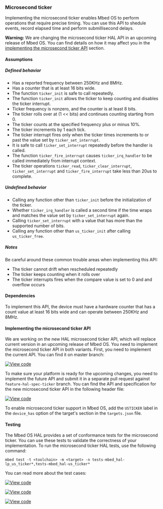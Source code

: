 ### Microsecond ticker

Implementing the microsecond ticker enables Mbed OS to perform operations that require precise timing. You can use this API to shedule events, record elapsed time and perform submillisecond delays.

<span class="warnings">**Warning:** We are changing the microsecond ticker HAL API in an upcoming release of Mbed OS. You can find details on how it may affect you in the [implementing the microsecond ticker API](#implementing-the-microsecond-ticker-api) section.

#### Assumptions

##### Defined behavior

- Has a reported frequency between 250KHz and 8MHz.
- Has a counter that is at least 16 bits wide.
- The function `ticker_init` is safe to call repeatedly.
- The function `ticker_init` allows the ticker to keep counting and disables the ticker interrupt.
- Ticker frequency is nonzero, and the counter is at least 8 bits.
- The ticker rolls over at (1 << bits) and continues counting starting from 0.
- The ticker counts at the specified frequency plus or minus 10%.
- The ticker increments by 1 each tick.
- The ticker interrupt fires only when the ticker times increments to or past the value set by `ticker_set_interrupt`.
- It is safe to call `ticker_set_interrupt` repeatedly before the handler is called.
- The function `ticker_fire_interrupt` causes `ticker_irq_handler` to be called immediately from interrupt context.
- The ticker operations `ticker_read`, `ticker_clear_interrupt`, `ticker_set_interrupt` and `ticker_fire_interrupt` take less than 20us to complete.

##### Undefined behavior

- Calling any function other than `ticker_init` before the initialization of the ticker.
- Whether `ticker_irq_handler` is called a second time if the time wraps and matches the value set by `ticker_set_interrupt` again.
- Calling `ticker_set_interrupt` with a value that has more than the supported number of bits.
- Calling any function other than `us_ticker_init` after calling `us_ticker_free`.

##### Notes

Be careful around these common trouble areas when implementing this API:

- The ticker cannot drift when rescheduled repeatedly
- The ticker keeps counting when it rolls over
- The ticker interrupts fires when the compare value is set to 0 and and overflow occurs

#### Dependencies

To implement this API, the device must have a hardware counter that has a count value at least 16 bits wide and can operate between 250KHz and 8MHz.

#### Implementing the microsecond ticker API

We are working on the new HAL microsecond ticker API, which will replace current version in an upcoming release of Mbed OS. You need to implement the microsecond ticker API in both variants. First, you need to implement the current API. You can find it on master branch:

[![View code](https://www.mbed.com/embed/?type=library)](https://os.mbed.com/docs/v5.7/mbed-os-api-doxy/us__ticker__api_8h_source.html)

To make sure your platform is ready for the upcoming changes, you need to implement the future API and submit it in a separate pull request against `feature-hal-spec-ticker` branch. You can find the API and specification for the new microsecond ticker API in the following header file:

[![View code](https://www.mbed.com/embed/?type=library)](https://os.mbed.com/docs/v5.7/feature-hal-spec-ticker-doxy/group__hal__us__ticker.html)

To enable microsecond ticker support in Mbed OS, add the `USTICKER` label in the `device_has` option of the target's section in the `targets.json` file.

#### Testing

The Mbed OS HAL provides a set of conformance tests for the microsecond ticker. You can use these tests to validate the correctness of your implementation. To run the microsecond ticker HAL tests, use the following command:

```
mbed test -t <toolchain> -m <target> -n tests-mbed_hal-lp_us_ticker*,tests-mbed_hal-us_ticker*
```

You can read more about the test cases:

 [![View code](https://www.mbed.com/embed/?type=library)](https://os.mbed.com/docs/v5.7/feature-hal-spec-ticker-doxy/group__hal__us__ticker.html)

 [![View code](https://www.mbed.com/embed/?type=library)](https://os.mbed.com/docs/v5.7/feature-hal-spec-ticker-doxy/group__hal__ticker__tests.html)

 [![View code](https://www.mbed.com/embed/?type=library)](https://os.mbed.com/docs/v5.7/feature-hal-spec-ticker-doxy/group__hal__us__ticker__tests.html)
